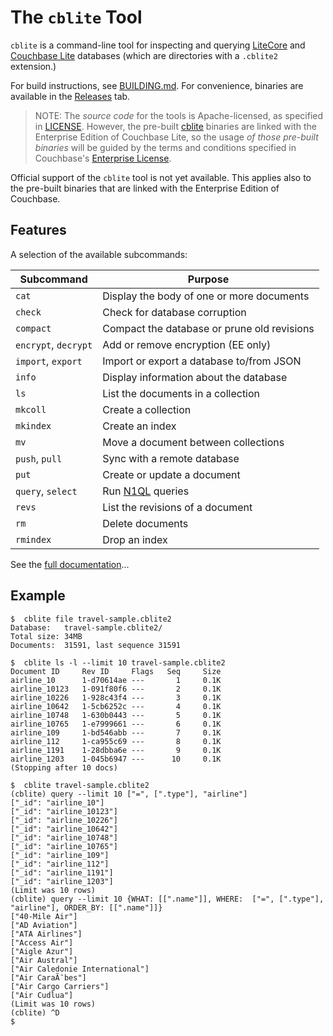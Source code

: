 # The `cblite` Tool

`cblite` is a command-line tool for inspecting and querying [LiteCore][LITECORE] and [Couchbase Lite][CBL] databases (which are directories with a `.cblite2` extension.)

For build instructions, see [BUILDING.md](BUILDING.md). For convenience, binaries are available in the [Releases](https://github.com/couchbaselabs/couchbase-mobile-tools/releases) tab.

> NOTE: The _source code_ for the tools is Apache-licensed, as specified in [LICENSE](https://github.com/couchbaselabs/couchbase-mobile-tools/blob/master/LICENSE). However, the pre-built [cblite](https://github.com/couchbaselabs/couchbase-mobile-tools/blob/master/README.cblite.md) binaries are linked with the Enterprise Edition of Couchbase Lite, so the usage _of those pre-built binaries_ will be guided by the terms and conditions specified in Couchbase's [Enterprise License](https://www.couchbase.com/ESLA01162020).

Official support of the `cblite` tool is not yet available. This applies also to the pre-built binaries that are linked with the Enterprise Edition of Couchbase.

## Features

A selection of the available subcommands:

| Subcommand           | Purpose                                     |
|----------------------|---------------------------------------------|
| `cat`                | Display the body of one or more documents   |
| `check`              | Check for database corruption               |
| `compact`            | Compact the database or prune old revisions |
| `encrypt`, `decrypt` | Add or remove encryption (EE only)          |
| `import`, `export`   | Import or export a database to/from JSON    |
| `info`               | Display information about the database      |
| `ls`                 | List the documents in a collection          |
| `mkcoll`             | Create a collection                         |
| `mkindex`            | Create an index                             |
| `mv`                 | Move a document between collections         |
| `push`, `pull`       | Sync with a remote database                 |
| `put`                | Create or update a document                 |
| `query`, `select`     | Run [N1QL][N1QL] queries                   |
| `revs`               | List the revisions of a document            |
| `rm`                 | Delete documents                            |
| `rmindex`            | Drop an index                               |

See the [full documentation](Documentation.md)...

## Example

```
$  cblite file travel-sample.cblite2
Database:   travel-sample.cblite2/
Total size: 34MB
Documents:  31591, last sequence 31591

$  cblite ls -l --limit 10 travel-sample.cblite2
Document ID     Rev ID     Flags   Seq     Size
airline_10      1-d70614ae ---       1     0.1K
airline_10123   1-091f80f6 ---       2     0.1K
airline_10226   1-928c43f4 ---       3     0.1K
airline_10642   1-5cb6252c ---       4     0.1K
airline_10748   1-630b0443 ---       5     0.1K
airline_10765   1-e7999661 ---       6     0.1K
airline_109     1-bd546abb ---       7     0.1K
airline_112     1-ca955c69 ---       8     0.1K
airline_1191    1-28dbba6e ---       9     0.1K
airline_1203    1-045b6947 ---      10     0.1K
(Stopping after 10 docs)

$  cblite travel-sample.cblite2
(cblite) query --limit 10 ["=", [".type"], "airline"]
["_id": "airline_10"]
["_id": "airline_10123"]
["_id": "airline_10226"]
["_id": "airline_10642"]
["_id": "airline_10748"]
["_id": "airline_10765"]
["_id": "airline_109"]
["_id": "airline_112"]
["_id": "airline_1191"]
["_id": "airline_1203"]
(Limit was 10 rows)
(cblite) query --limit 10 {WHAT: [[".name"]], WHERE:  ["=", [".type"], "airline"], ORDER_BY: [[".name"]]}
["40-Mile Air"]
["AD Aviation"]
["ATA Airlines"]
["Access Air"]
["Aigle Azur"]
["Air Austral"]
["Air Caledonie International"]
["Air CaraÃ¯bes"]
["Air Cargo Carriers"]
["Air Cudlua"]
(Limit was 10 rows)
(cblite) ^D
$
```

[LITECORE]: https://github.com/couchbase/couchbase-lite-core
[CBL]: https://www.couchbase.com/products/lite
[QUERY]: https://github.com/couchbase/couchbase-lite-core/wiki/JSON-Query-Schema
[N1QL]: https://docs.couchbase.com/server/6.0/n1ql/n1ql-language-reference/index.html
